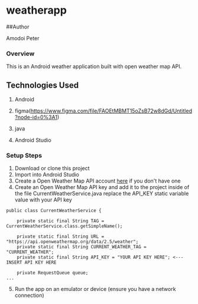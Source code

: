 # weatherapp

##Author
 
Amodoi Peter

### Overview
This is an Android weather application built with open weather map API.

## Technologies Used

1. Android

2. figma(https://www.figma.com/file/FAOEtMBMT15oZsB72w8dGd/Untitled?node-id=0%3A1)

3. java

4. Android Studio


### Setup Steps
1. Download or clone this project
2. Import into Android Studio
3. Create a Open Weather Map API account [here](https://home.openweathermap.org/users/sign_up) if you don't have one
4. Create an Open Weather Map API key and add it to the project inside of the file CurrentWeatherService.java replace the API_KEY static variable value with your API key

```
public class CurrentWeatherService {

    private static final String TAG = CurrentWeatherService.class.getSimpleName();

    private static final String URL = "https://api.openweathermap.org/data/2.5/weather";
    private static final String CURRENT_WEATHER_TAG = "CURRENT_WEATHER";
    private static final String API_KEY = "YOUR API KEY HERE"; <--- INSERT API KEY HERE

    private RequestQueue queue;
...    
```
5. Run the app on an emulator or device (ensure you have a network connection)
